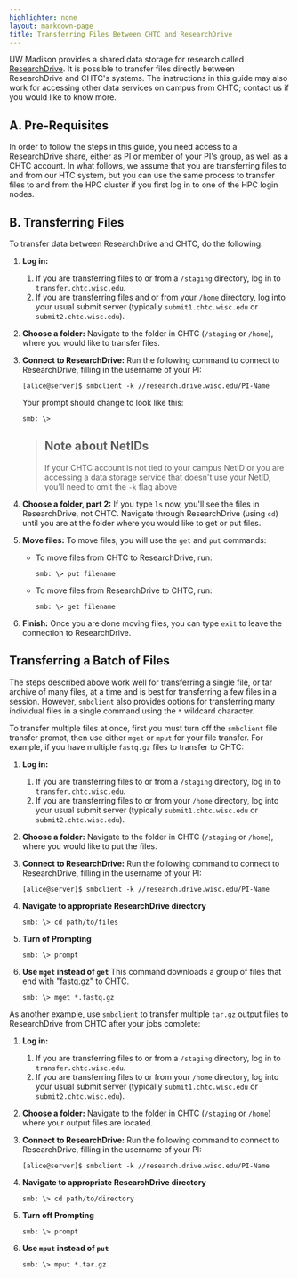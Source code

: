 ```yaml
---
highlighter: none
layout: markdown-page
title: Transferring Files Between CHTC and ResearchDrive
---
```


UW Madison provides a shared data storage for research called [ResearchDrive](https://it.wisc.edu/services/researchdrive/). It 
is possible to transfer files directly between ResearchDrive and CHTC's systems. The 
instructions in this guide may also work for accessing other data services on campus from CHTC; contact us if you 
would like to know more. 

## A. Pre-Requisites

In order to follow the steps in this guide, you need access to a ResearchDrive share, either as PI or member of your PI's group, as well as a CHTC account. In what follows, 
we assume that you are transferring files to and from our HTC system, but you can 
use the same process to transfer files to and from the HPC cluster if you first log 
in to one of the HPC login nodes. 

## B. Transferring Files

To transfer data between ResearchDrive and CHTC, do the following: 

1. **Log in:** 
	1. If you are transferring files to or from a `/staging` directory, log in to `transfer.chtc.wisc.edu`. 
	2. If you are transferring files and or from your `/home` directory, log into your usual submit server (typically `submit1.chtc.wisc.edu` or `submit2.chtc.wisc.edu`). 
2. **Choose a folder:** Navigate to the folder in CHTC (`/staging` or `/home`), where you would like to transfer files. 
3. **Connect to ResearchDrive:** Run the following command to connect to ResearchDrive, filling in the username of 
your PI: 
    ```
    [alice@server]$ smbclient -k //research.drive.wisc.edu/PI-Name
    ```

    Your prompt should change to look like this:
    ```
    smb: \> 
    ```

    > ## Note about NetIDs
    > If your CHTC account is not tied to your campus NetID or you are accessing a data 
    > storage service that doesn't use your NetID, you'll need to omit the `-k` flag above
4. **Choose a folder, part 2:** If you type `ls` now, you'll see the files in ResearchDrive, not CHTC. 
Navigate through ResearchDrive (using `cd`) until you are at the folder where you would 
like to get or put files. 
5. **Move files:** To move files, you will use the `get` and `put` commands: 
    - To move files from CHTC to ResearchDrive, run: 
        ```
        smb: \> put filename
        ```

    - To move files from ResearchDrive to CHTC, run: 
        ```
        smb: \> get filename
        ```

6. **Finish:** Once you are done moving files, you can type `exit` to leave the connection to ResearchDrive. 

## Transferring a Batch of Files

The steps described above work well for transferring a single file, or tar archive of 
many files, at a time and is best for transferring a few files in a session. However, 
`smbclient` also provides options for transferring many individual files in a single command 
using the `*` wildcard character.

To transfer multiple files at once, first you must turn off the `smbclient` file transfer prompt, 
then use either `mget` or `mput` for your file transfer. For example, if you have multiple `fastq.gz` files
to transfer to CHTC:

1. **Log in:** 
	1. If you are transferring files to or from a `/staging` directory, log in to `transfer.chtc.wisc.edu`. 
	2. If you are transferring files to or from your `/home` directory, log into your usual submit server (typically `submit1.chtc.wisc.edu` or `submit2.chtc.wisc.edu`). 
2. **Choose a folder:** Navigate to the folder in CHTC (`/staging` or `/home`), where you would like to put the files. 
3. **Connect to ResearchDrive:** Run the following command to connect to ResearchDrive, filling in the username of 
your PI: 
    ```
    [alice@server]$ smbclient -k //research.drive.wisc.edu/PI-Name
    ```

4. **Navigate to appropriate ResearchDrive directory**
    ```
    smb: \> cd path/to/files
    ```

5. **Turn of Prompting**
    ```
    smb: \> prompt
    ```

6. **Use `mget` instead of `get`**
	This command downloads a group of files that end with "fastq.gz" to CHTC. 
    ```
    smb: \> mget *.fastq.gz
    ```
 
    
As another example, use `smbclient` to transfer multiple `tar.gz` output files to ResearchDrive from CHTC
after your jobs complete:

1. **Log in:** 
	1. If you are transferring files to or from a `/staging` directory, log in to `transfer.chtc.wisc.edu`. 
	2. If you are transferring files to or from your `/home` directory, log into your usual submit server (typically `submit1.chtc.wisc.edu` or `submit2.chtc.wisc.edu`). 
2. **Choose a folder:** Navigate to the folder in CHTC (`/staging` or `/home`) where your output files are located. 
3. **Connect to ResearchDrive:** Run the following command to connect to ResearchDrive, filling in the username of 
your PI: 
    ```
    [alice@server]$ smbclient -k //research.drive.wisc.edu/PI-Name
    ```

4. **Navigate to appropriate ResearchDrive directory**
    ```
    smb: \> cd path/to/directory
    ```

5. **Turn off Prompting**
    ```
    smb: \> prompt
    ```

6. **Use `mput` instead of `put`**
    ```
    smb: \> mput *.tar.gz
    ```

